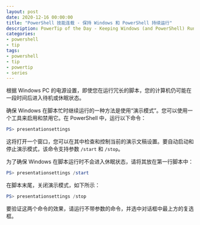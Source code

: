 ```yaml
---
layout: post
date: 2020-12-16 00:00:00
title: "PowerShell 技能连载 - 保持 Windows 和 PowerShell 持续运行"
description: PowerTip of the Day - Keeping Windows (and PowerShell) Running
categories:
- powershell
- tip
tags:
- powershell
- tip
- powertip
- series
---
```

根据 Windows PC 的电源设置，即使您在运行冗长的脚本，您的计算机仍可能在一段时间后进入待机或休眠状态。

确保 Windows 在脚本忙时继续运行的一种方法是使用“演示模式”。您可以使用一个工具来启用和禁用它。在 PowerShell 中，运行以下命令：

```powershell
PS> presentationsettings
```

这将打开一个窗口，您可以在其中检查和控制当前的演示文稿设置。要自动启动和停止演示模式，该命令支持参数 `/start` 和 `/stop`。

为了确保 Windows 在脚本运行时不会进入休眠状态，请将其放在第一行脚本中：

```powershell
PS> presentationsettings /start
```

在脚本末尾，关闭演示模式，如下所示：

```powershell
PS> presentationsettings /stop
```

要验证这两个命令的效果，请运行不带参数的命令，并选中对话框中最上方的复选框。

<!--本文国际来源：[Keeping Windows (and PowerShell) Running](https://community.idera.com/database-tools/powershell/powertips/b/tips/posts/keeping-windows-and-powershell-running)-->

